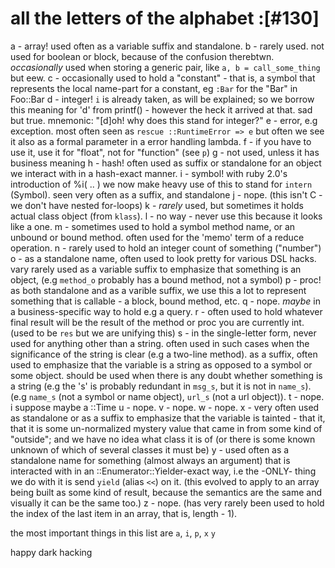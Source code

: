 # all the letters of the alphabet :[#130]

a - array! used often as a variable suffix and standalone.
b - rarely used. not used for boolean or block, because of the confusion
    therebtwn. *occasionally* used when storing a generic pair, like
    `a, b = call_some_thing` but eew.
c - occasionally used to hold a "constant" - that is, a symbol that represents
    the local name-part for a constant, eg `:Bar` for the "Bar" in Foo::Bar
d - integer! `i` is already taken, as will be explained; so we borrow this
    meaning for 'd' from printf() - however the heck it arrived at that.
    sad but true. mnemonic: "[d]oh! why does this stand for integer?"
e - error, e.g exception. most often seen as `rescue ::RuntimeError => e` but
    often we see it also as a formal parameter in a error handling lambda.
f - if you have to use it, use it for "float", not for "function" (see `p`)
g - not used, unless it has business meaning
h - hash! often used as suffix or standalone for an object we interact with
    in a hash-exact manner.
i - symbol! with ruby 2.0's introduction of %i( .. ) we now make heavy use
    of this to stand for `intern` (Symbol). seen very often as a suffix,
    and standalone
j - nope. (this isn't C - we don't have nested for-loops)
k - *rarely* used, but sometimes it holds actual class object (from `klass`).
l - no way - never use this because it looks like a one.
m - sometimes used to hold a symbol method name, or an unbound or bound method.
    often used for the 'memo' term of a reduce operation.
n - rarely used to hold an integer count of something ("number")
o - as a standalone name, often used to look pretty for various DSL hacks.
    vary rarely used as a variable suffix to emphasize that something is
    an object, (e.g `method_o` probably has a bound method, not a symbol)
p - proc! as both standalone and as a varible suffix, we use this a lot to
    represent something that is callable - a block, bound method, etc.
q - nope. *maybe* in a business-specific way to hold e.g a query.
r - often used to hold whatever final result will be the result of the method
    or proc you are currently int. (used to be `res` but we are unifying this)
s - in the single-letter form, never used for anything other than a string.
    often used in such cases when the significance of the string is clear
    (e.g a two-line method). as a suffix, often used to emphasize that
    the variable is a string as opposed to a symbol or some object.
    should be used when there is any doubt whether something is a string
    (e.g  the 's' is probably redundant in `msg_s`, but it is not in `name_s`).
    (e.g `name_s` (not a symbol or name object), `url_s` (not a url object)).
t - nope. i suppose maybe a ::Time
u - nope.
v - nope.
w - nope.
x - very often used as standalone or as a suffix to emphasize that the variable
    is tainted - that it, that it is some un-normalized mystery value that
    came in from some kind of "outside"; and we have no idea what class it
    is of (or there is some known unknown of which of several classes it
    must be)
y - used often as a standalone name for something (almost always an argument)
    that is interacted with in an ::Enumerator::Yielder-exact way, i.e the
    -ONLY- thing we do with it is send `yield` (alias `<<`) on it.
    (this evolved to apply to an array being built as some kind of result,
     because the semantics are the same and visually it can be the same too.)
z - nope. (has very rarely been used to hold the index of the last item in
    an array, that is, length - 1).

the most important things in this list are `a`, `i`, `p`, `x` `y`

happy dark hacking
